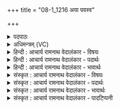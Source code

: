 +++
title = "08-1_1216 अया पवस्व"

+++
<details><summary>पदपाठः</summary>

अ꣣या꣢। प꣣वस्व। धा꣡र꣢꣯या। य꣡या꣢꣯। सू꣡र्य꣢꣯म्। अ꣡रो꣢꣯चयः। हि꣣न्वानः꣢। मा꣡नु꣢꣯षीः। अ꣣पः꣢। १२१६।
</details>

<details><summary>अधिमन्त्रम् (VC)</summary>

- पवमानः सोमः
- निध्रुविः काश्यपः
- गायत्री
- षड्जः
</details>

<details><summary>हिन्दी : आचार्य रामनाथ वेदालंकार - विषयः</summary>

प्रथम ऋचा पूर्वार्चिक में ४९३ क्रमाङ्क पर परमात्मा के पक्ष में व्याख्यात की गयी थी। यहाँ भी वही विषय है।
</details>

<details><summary>हिन्दी : आचार्य रामनाथ वेदालंकार - पदार्थः</summary>

पदार्थान्वय -  हे पवमान सोम अर्थात् पवित्रतादायक जगद्रचयिता परमात्मन् ! आप (अया) इस (धारया) प्रकाश की धारा से,हमें (पवस्व) पवित्र कीजिए, (यया) जिस प्रकाश-धारा से,आपने (सूर्यम्) सूर्य को (अरोचयः) चमकाया है। आप ही (मानुषीः अपः) मनुष्यों से प्राप्त करने योग्य आनन्द-रसों को (हिन्वानः) प्रेरित करो ॥१॥
</details>

<details><summary>हिन्दी : आचार्य रामनाथ वेदालंकार - भावार्थः</summary>

भावार्थ -  परमेश्वर की कृपा से हम सूर्य के समान तेजस्वी और पवित्र होकर ब्रह्मानन्द के भागी बनें ॥१॥
</details>

<details><summary>संस्कृत : आचार्य रामनाथ वेदालंकार - विषयः</summary>

तत्र प्रथमा ऋक् पूर्वार्चिके ४९३ क्रमाङ्के परमात्मपरा व्याख्याता। अत्रापि स एव विषयः।
</details>

<details><summary>संस्कृत : आचार्य रामनाथ वेदालंकार - पदार्थः</summary>

पदार्थान्वय -  हे पवमान सोम पवित्रतादायक जगत्स्रष्टः परमात्मन् ! त्वम् (अया) अनया (धारया) प्रकाशधारया,अस्मान् (पवस्व) पवित्रीकुरु, (यया) प्रकाशधारया त्वम् (सूर्यम्) आदित्यम् (अरोचयः) रोचितवानसि। त्वमेव (मानुषीः अपः) मनुष्यैः प्राप्तव्यान् आनन्दरसान् (हिन्वानः) प्रेरयन्,भवेति शेषः ॥१॥
</details>

<details><summary>संस्कृत : आचार्य रामनाथ वेदालंकार - भावार्थः</summary>

भावार्थ -  परमेशकृपया वयं सूर्यवत् तेजस्विनः पवित्राश्च भूत्वा ब्रह्मान्दभागिनो भवेम ॥१॥
</details>

<details><summary>संस्कृत : आचार्य रामनाथ वेदालंकार - पादटिप्पनी</summary>

टिप्पनी -   १. ऋ० ९।६३।७,साम० ४९३।
</details>
